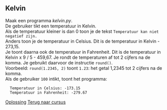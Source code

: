 ## Kelvin

Maak een programma _kelvin.py_.\
De gebruiker tikt een temperatuur in Kelvin.\
Als de temperatuur kleiner is dan 0 toon je de tekst
`Temperatuur kan niet negatief zijn.`\
Anders toon je de temperatuur in Celsius. Dit is de temperatuur in
Kelvin - 273,15.\
Je toont daarna ook de temperatuur in Fahrenheit. Dit is de temperatuur
in Kelvin x 9 / 5 - 459,67. Je rondt de temperaturen af tot 2 cijfers na
de komma. Je gebruikt daarvoor de instructie `round()`.\
Voorbeeld: `round(1.2345, 2)` toont `1.23`: het getal 1,2345 tot 2
cijfers na de komma.\
Als de gebruiker `100` intikt, toont het programma:

      Temperatuur in Celsius: -173.15
      Temperatuur in Fahrenheit: -279.67

[Oplossing](/oplossingen/kelvin.html)
[Terug naar cursus](/12_else.html)